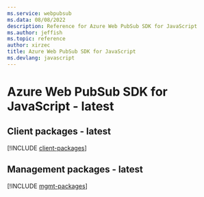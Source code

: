 ```yaml
---
ms.service: webpubsub
ms.data: 08/08/2022
description: Reference for Azure Web PubSub SDK for JavaScript
ms.author: jeffish
ms.topic: reference
author: xirzec
title: Azure Web PubSub SDK for JavaScript
ms.devlang: javascript
---
```

# Azure Web PubSub SDK for JavaScript - latest

## Client packages - latest
[!INCLUDE [client-packages](web-pubsub-client-index.md)]
## Management packages - latest
[!INCLUDE [mgmt-packages](web-pubsub-mgmt-index.md)]